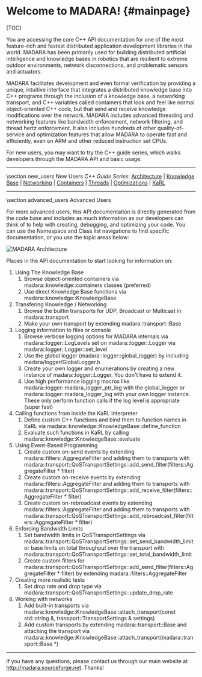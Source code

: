 Welcome to MADARA!                 {#mainpage}
==================

[TOC]

You are accessing the core C++ API documentation for one of the most feature-rich
and fastest distributed application development libraries in the world. MADARA 
has been primarily used for building distributed artificial intelligence and 
knowledge bases in robotics that are resilient to extreme outdoor environments,
network disconnections, and problematic sensors and actuators.

MADARA facilitates development and even formal verification by providing a unique,
intuitive interface that integrates a distributed knowledge base into C++ programs
through the inclusion of a knowledge base, a networking transport, and C++ variables
called containers that look and feel like normal object-oriented C++ code, but that
send and receive knowledge modifications over the network. MADARA includes advanced threading
and networking features like bandwidth enforcement, network filtering, and thread
hertz enforcement. It also includes hundreds of other quality-of-service and optimization
features that allow MADARA to operate fast and efficiently, even on ARM and other reduced
instruction set CPUs.

For new users, you may want to try the C++ guide series, which walks developers through the MADARA API
and basic usage.


___
\section new_users New Users
*C++ Guide Series*: [Architecture](http://www.github.com/jredmondson/madara/wiki/MadaraArchitecture) | [Knowledge Base](http://www.github.com/jredmondson/madara/wiki/InteractingWithTheKnowledgeBase) | [Networking](http://www.github.com/jredmondson/madara/wiki/InteractingWithTheTransport) | [Containers](http://www.github.com/jredmondson/madara/wiki/KnowledgeContainers) | [Threads](http://www.github.com/jredmondson/madara/wiki/WorkingWithThreads) | [Optimizations](http://www.github.com/jredmondson/madara/wiki/OptimizingKaRL) | [KaRL](http://www.github.com/jredmondson/madara/wiki/KarlLanguage/)
___
\section advanced_users Advanced Users

For more advanced users, this API documentation is directly generated from the code base and includes as
much information as our developers can think of to help with creating, debugging, and optimizing your code.
You can use the Namespace and Class list navigations to find specific documentation, or you use the topic
areas below:

![MADARA Architecture](MADARA_Architecture.png)

Places in the API documentation to start looking for information on:

1. Using The Knowledge Base
    1. Browse object-oriented containers via madara::knowledge::containers classes (preferred)
    2. Use direct Knowledge Base functions via madara::knowledge::KnowledgeBase
2. Transfering Knowledge / Networking
    1. Browse the builtin transports for UDP, Broadcast or Multicast in madara::transport
    2. Make your own transport by extending madara::transport::Base
3. Logging information to files or console
    1. Browse verbose logging options for MADARA internals via madara::logger::LogLevels set on madara::logger::Logger via madara::logger::Logger::set_level
    2. Use the global logger (madara::logger::global_logger) by including madara/logger/GlobalLogger.h
    3. Create your own logger and enumerations by creating a new instance of madara::logger::Logger. You don't have to extend it.
    4. Use high performance logging macros like madara::logger::madara_logger_ptr_log with the global_logger or madara::logger::madara_logger_log with your own logger instance. These only perform function calls if the log level is appropriate (super fast)
4. Calling functions from inside the KaRL interpreter
    1. Define custom C++ functions and bind them to function names in KaRL via madara::knowledge::KnowledgeBase::define_function
    2. Evaluate such functions in KaRL by calling madara::knowledge::KnowledgeBase::evaluate
5. Using Event-Based Programming
    1. Create custom on-send events by extending madara::filters::AggregateFilter	and adding them to transports with madara::transport::QoSTransportSettings::add_send_filter(filters::AggregateFilter * filter)
    2. Create custom on-receive events by extending madara::filters::AggregateFilter	and adding them to transports with madara::transport::QoSTransportSettings::add_receive_filter(filters::AggregateFilter * filter)
    2. Create custom on-rebroadcast events by extending madara::filters::AggregateFilter	and adding them to transports with madara::transport::QoSTransportSettings::add_rebroadcast_filter(filters::AggregateFilter * filter)
6. Enforcing Bandwidth Limits
    1. Set bandwidth limits in QoSTransportSettings via madara::transport::QoSTransportSettings::set_send_bandwidth_limit or base limits on total throughput over the transport with madara::transport::QoSTransportSettings::set_total_bandwidth_limit
    2. Create custom filters for madara::transport::QoSTransportSettings::add_send_filter(filters::AggregateFilter * filter) by extending madara::filters::AggregateFilter
7. Creating more realistic tests
    1. Set drop rate and drop type via madara::transport::QoSTransportSettings::update_drop_rate
8. Working with networks
    1. Add built-in transports via madara::knowledge::KnowledgeBase::attach_transport(const std::string &, transport::TransportSettings & settings)
    2. Add custom transports by extending madara::transport::Base and attaching the transport via madara::knowledge::KnowledgeBase::attach_transport(madara::transport::Base *)
     
___


If you have any questions, please contact us through our main website at http://madara.sourceforge.net. Thanks!